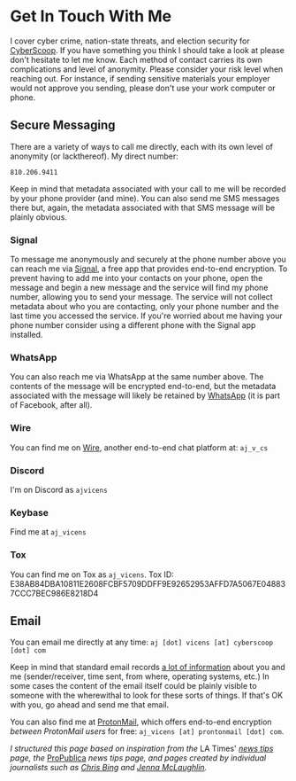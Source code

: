 # Get In Touch With Me

I cover cyber crime, nation-state threats, and election security for [CyberScoop](https://www.cyberscoop.com/). If you have something you think I should take a look at please don't hesitate to let me know. Each method of contact carries its own complications and level of anonymity. Please consider your risk level when reaching out. For instance, if sending sensitive materials your employer would not approve you sending, please don't use your work computer or phone.

## Secure Messaging

There are a variety of ways to call me directly, each with its own level of anonymity (or lackthereof). My direct number:

`810.206.9411`

Keep in mind that metadata associated with your call to me will be recorded by your phone provider (and mine). You can also send me SMS messages there but, again, the metadata associated with that SMS message will be plainly obvious.

### Signal

To message me anonymously and securely at the phone number above you can reach me via [Signal](https://signal.org/), a free app that provides end-to-end encryption. To prevent having to add me into your contacts on your phone, open the message and begin a new message and the service will find my phone number, allowing you to send your message. The service will not collect metadata about who you are contacting, only your phone number and the last time you accessed the service. If you're worried about me having your phone number consider using a different phone with the Signal app installed.

### WhatsApp

You can also reach me via WhatsApp at the same number above. The contents of the message will be encrypted end-to-end, but the metadata associated with the message will likely be retained by [WhatsApp](https://www.whatsapp.com/) (it is part of Facebook, after all).

### Wire

You can find me on [Wire](https://wire.com/en/), another end-to-end chat platform at: `aj_v_cs`

### Discord

I'm on Discord as `ajvicens`

### Keybase

Find me at `aj_vicens`

### Tox

You can find me on Tox as `aj_vicens`. Tox ID: E38AB84DBA10811E2608FCBF5709DDFF9E92652953AFFD7A5067E048837CCC7BEC986E8218D4

## Email

You can email me directly at any time: `aj [dot] vicens [at] cyberscoop [dot] com`

Keep in mind that standard email records [a lot of information](https://mediatemple.net/community/products/dv/204643950/understanding-an-email-header) about you and me (sender/receiver, time sent, from where, operating systems, etc.) In some cases the content of the email itself could be plainly visible to someone with the wherewithal to look for these sorts of things. If that's OK with you, go ahead and send me that email.


You can also find me at [ProtonMail](https://protonmail.com/), which offers end-to-end encryption *between ProtonMail users* for free: `aj_vicens [at] prontonmail [dot] com`.

*I structured this page based on inspiration from the* LA Times' *[news tips](https://www.latimes.com/tips/) page, the* [ProPublica](https://www.propublica.org/leak-to-us/) *news tips page, and pages created by individual journalists such as [Chris Bing](https://medium.com/@Bing_Chris/how-to-contact-me-d2fd4bd3ed7b) and [Jenna McLaughlin](https://medium.com/@JennaMC_Laugh/securely-contacting-me-86e2b418b9b6).*
